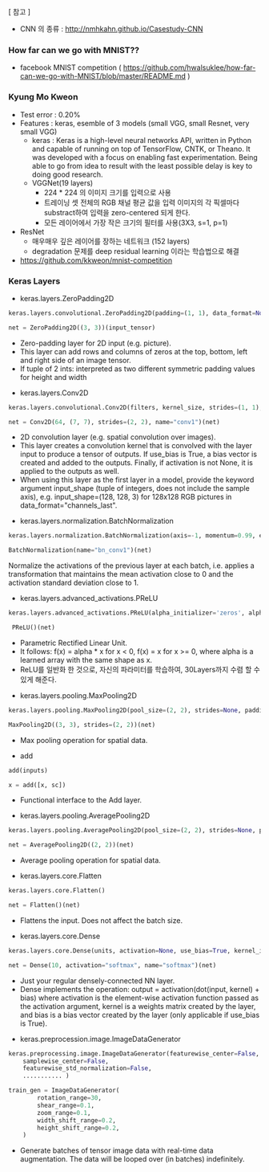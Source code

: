 [ 참고 ]
 - CNN 의 종류 : http://nmhkahn.github.io/Casestudy-CNN

### How far can we go with MNIST??
  - facebook MNIST competition ( https://github.com/hwalsuklee/how-far-can-we-go-with-MNIST/blob/master/README.md )
  
### Kyung Mo Kweon
 - Test error : 0.20%
 - Features : keras, esemble of 3 models (small VGG, small Resnet, very small VGG)
   - keras : Keras is a high-level neural networks API, written in Python and capable of running on top of TensorFlow, CNTK, or Theano. It was developed with a focus on enabling fast experimentation. Being able to go from idea to result with the least possible delay is key to doing good research.
   - VGGNet(19 layers)
     - 224 * 224 의 이미지 크기를 입력으로 사용
     - 트레이닝 셋 전체의 RGB 채널 평균 값을 입력 이미지의 각 픽셀마다 substract하여 입력을 zero-centered 되게 한다.
     - 모든 레이어에서 가장 작은 크기의 필터를 사용(3X3, s=1, p=1) 
  - ResNet
     - 매우매우 깊은 레이어를 장하는 네트워크 (152 layers)
     - degradation 문제를 deep residual learning 이라는 학습법으로 해결
 - https://github.com/kkweon/mnist-competition

### Keras Layers
* keras.layers.ZeroPadding2D
```python
keras.layers.convolutional.ZeroPadding2D(padding=(1, 1), data_format=None)
```
```python
net = ZeroPadding2D((3, 3))(input_tensor)
```

 - Zero-padding layer for 2D input (e.g. picture).
 - This layer can add rows and columns of zeros at the top, bottom, left and right side of an image tensor.
 - If tuple of 2 ints: interpreted as two different symmetric padding values for height and width


* keras.layers.Conv2D
```python
keras.layers.convolutional.Conv2D(filters, kernel_size, strides=(1, 1), padding='valid', data_format=None, dilation_rate=(1, 1), activation=None, use_bias=True, kernel_initializer='glorot_uniform', bias_initializer='zeros', kernel_regularizer=None, bias_regularizer=None, activity_regularizer=None, kernel_constraint=None, bias_constraint=None)
```
```python
net = Conv2D(64, (7, 7), strides=(2, 2), name="conv1")(net)
```
 - 2D convolution layer (e.g. spatial convolution over images).
 - This layer creates a convolution kernel that is convolved with the layer input to produce a tensor of outputs. If use_bias is True, a bias vector is created and added to the outputs. Finally, if activation is not None, it is applied to the outputs as well.
 - When using this layer as the first layer in a model, provide the keyword argument input_shape (tuple of integers, does not include the sample axis), e.g. input_shape=(128, 128, 3) for 128x128 RGB pictures in data_format="channels_last".

* keras.layers.normalization.BatchNormalization
```python
keras.layers.normalization.BatchNormalization(axis=-1, momentum=0.99, epsilon=0.001, center=True, scale=True, beta_initializer='zeros', gamma_initializer='ones', moving_mean_initializer='zeros', moving_variance_initializer='ones', beta_regularizer=None, gamma_regularizer=None, beta_constraint=None, gamma_constraint=None)
```
```python
BatchNormalization(name="bn_conv1")(net)
```
Normalize the activations of the previous layer at each batch, i.e. applies a transformation that maintains the mean activation close to 0 and the activation standard deviation close to 1.

* keras.layers.advanced_activations.PReLU
```python
keras.layers.advanced_activations.PReLU(alpha_initializer='zeros', alpha_regularizer=None, alpha_constraint=None, shared_axes=None)
```
```python
 PReLU()(net)
```
 - Parametric Rectified Linear Unit.
 - It follows: f(x) = alpha * x for x < 0, f(x) = x for x >= 0, where alpha is a learned array with the same shape as x.
 - ReLU를 일반화 한 것으로, 자신의 파라미터를 학습하여, 30Layers까지 수렴 할 수 있게 해준다.

* keras.layers.pooling.MaxPooling2D
```python
keras.layers.pooling.MaxPooling2D(pool_size=(2, 2), strides=None, padding='valid', data_format=None)
```
```python
MaxPooling2D((3, 3), strides=(2, 2))(net)
```
 - Max pooling operation for spatial data.
 
* add
```python
add(inputs)
```
```python
x = add([x, sc])
```
 - Functional interface to the Add layer.

* keras.layers.pooling.AveragePooling2D
```python
keras.layers.pooling.AveragePooling2D(pool_size=(2, 2), strides=None, padding='valid', data_format=None)
```
```python
net = AveragePooling2D((2, 2))(net)
```
 - Average pooling operation for spatial data.

* keras.layers.core.Flatten
```python
keras.layers.core.Flatten()
```
```python
net = Flatten()(net)
```
  - Flattens the input. Does not affect the batch size.


* keras.layers.core.Dense
```python
keras.layers.core.Dense(units, activation=None, use_bias=True, kernel_initializer='glorot_uniform', bias_initializer='zeros', kernel_regularizer=None, bias_regularizer=None, activity_regularizer=None, kernel_constraint=None, bias_constraint=None)
```
```python
net = Dense(10, activation="softmax", name="softmax")(net)
```
 - Just your regular densely-connected NN layer.
 - Dense implements the operation: output = activation(dot(input, kernel) + bias) where activation is the element-wise activation function passed as the activation argument, kernel is a weights matrix created by the layer, and bias is a bias vector created by the layer (only applicable if use_bias is True).


* keras.preprocession.image.ImageDataGenerator
```python
keras.preprocessing.image.ImageDataGenerator(featurewise_center=False,
    samplewise_center=False,
    featurewise_std_normalization=False,
    ........... )
```
```python
train_gen = ImageDataGenerator(
        rotation_range=30,
        shear_range=0.1,
        zoom_range=0.1,
        width_shift_range=0.2,
        height_shift_range=0.2,
    )
```
  - Generate batches of tensor image data with real-time data augmentation. The data will be looped over (in batches) indefinitely.